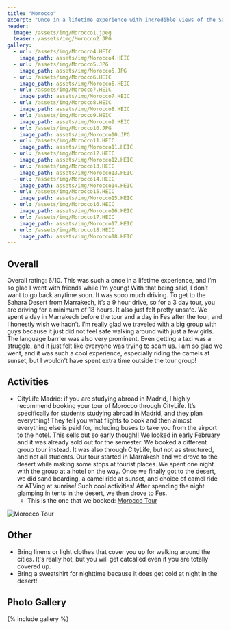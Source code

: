 ```yaml
---
title: "Morocco"
excerpt: "Once in a lifetime experience with incredible views of the Sahara Desert."
header:
  image: /assets/img/Morocco1.jpeg
  teaser: /assets/img/Morocco2.JPG
gallery:
  - url: /assets/img/Morocco4.HEIC
    image_path: assets/img/Morocco4.HEIC
  - url: /assets/img/Morocco5.JPG
    image_path: assets/img/Morocco5.JPG
  - url: /assets/img/Morocco6.HEIC
    image_path: assets/img/Morocco6.HEIC
  - url: /assets/img/Morocco7.HEIC
    image_path: assets/img/Morocco7.HEIC
  - url: /assets/img/Morocco8.HEIC
    image_path: assets/img/Morocco8.HEIC
  - url: /assets/img/Morocco9.HEIC
    image_path: assets/img/Morocco9.HEIC
  - url: /assets/img/Morocco10.JPG
    image_path: assets/img/Morocco10.JPG
  - url: /assets/img/Morocco11.HEIC
    image_path: assets/img/Morocco11.HEIC
  - url: /assets/img/Morocco12.HEIC
    image_path: assets/img/Morocco12.HEIC
  - url: /assets/img/Morocco13.HEIC
    image_path: assets/img/Morocco13.HEIC
  - url: /assets/img/Morocco14.HEIC
    image_path: assets/img/Morocco14.HEIC
  - url: /assets/img/Morocco15.HEIC
    image_path: assets/img/Morocco15.HEIC
  - url: /assets/img/Morocco16.HEIC
    image_path: assets/img/Morocco16.HEIC
  - url: /assets/img/Morocco17.HEIC
    image_path: assets/img/Morocco17.HEIC
  - url: /assets/img/Morocco18.HEIC
    image_path: assets/img/Morocco18.HEIC
---
```


## Overall
Overall rating:  6/10. This was such a once in a lifetime experience, and I’m so glad I went with friends while I’m young! With that being said, I don’t want to go back anytime soon. It was sooo much driving. To get to the Sahara Desert from Marrakech, it’s a 9 hour drive, so for a 3 day tour, you are driving for a minimum of 18 hours. It also just felt pretty unsafe. We spent a day in Marrakech before the tour and a day in Fes after the tour, and I honestly wish we hadn’t. I’m really glad we traveled with a big group with guys because it just did not feel safe walking around with just a few girls. The language barrier was also very prominent. Even getting a taxi was a struggle, and it just felt like everyone was trying to scam us. I am so glad we went, and it was such a cool experience, especially riding the camels at sunset, but I wouldn’t have spent extra time outside the tour group!

## Activities
* CityLife Madrid: if you are studying abroad in Madrid, I highly recommend booking your tour of Morocco through CityLife. It’s specifically for students studying abroad in Madrid, and they plan everything! They tell you what flights to book and then almost everything else is paid for, including buses to take you from the airport to the hotel. This sells out so early though!! We looked in early February and it was already sold out for the semester. We booked a different group tour instead. It was also through CityLife, but not as structured, and not all students. Our tour started in Marrakesh and we drove to the desert while making some stops at tourist places. We spent one night with the group at a hotel on the way. Once we finally got to the desert, we did sand boarding, a camel ride at sunset, and choice of camel ride or ATVing at sunrise! Such cool activities! After spending the night glamping in tents in the desert, we then drove to Fes. 
  * This is the one that we booked: [Morocco Tour](https://marrakechcitylife.com/tour/marrakech-to-fes-tour-desert/)

![Morocco Tour](/assets/img/Morocco3.HEIC)

## Other
* Bring linens or light clothes that cover you up for walking around the cities. It's really hot, but you will get catcalled even if you are totally covered up. 
* Bring a sweatshirt for nighttime because it does get cold at night in the desert!

## Photo Gallery
{% include gallery %}
